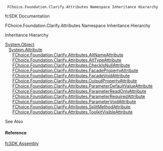 ﻿     FChoice.Foundation.Clarify.Attributes Namespace Inheritance Hierarchy                                                   

fcSDK Documentation

FChoice.Foundation.Clarify.Attributes Namespace Inheritance Hierarchy

Inheritance Hierarchy

[System.Object](#)  
   [System.Attribute](#)  
      [FChoice.Foundation.Clarify.Attributes.AltNameAttribute](fcSDK~FChoice.Foundation.Clarify.Attributes.AltNameAttribute.md)  
      [FChoice.Foundation.Clarify.Attributes.AltTypeAttribute](fcSDK~FChoice.Foundation.Clarify.Attributes.AltTypeAttribute.md)  
      [FChoice.Foundation.Clarify.Attributes.CheckIsNullAttribute](fcSDK~FChoice.Foundation.Clarify.Attributes.CheckIsNullAttribute.md)  
      [FChoice.Foundation.Clarify.Attributes.FacadePropertyAttribute](fcSDK~FChoice.Foundation.Clarify.Attributes.FacadePropertyAttribute.md)  
      [FChoice.Foundation.Clarify.Attributes.FacadeVoidAttribute](fcSDK~FChoice.Foundation.Clarify.Attributes.FacadeVoidAttribute.md)  
      [FChoice.Foundation.Clarify.Attributes.OutputPropertyAttribute](fcSDK~FChoice.Foundation.Clarify.Attributes.OutputPropertyAttribute.md)  
      [FChoice.Foundation.Clarify.Attributes.ParameterDefaultValueAttribute](fcSDK~FChoice.Foundation.Clarify.Attributes.ParameterDefaultValueAttribute.md)  
      [FChoice.Foundation.Clarify.Attributes.ParameterReadOnlyAttribute](fcSDK~FChoice.Foundation.Clarify.Attributes.ParameterReadOnlyAttribute.md)  
      [FChoice.Foundation.Clarify.Attributes.ParameterRequiredAttribute](fcSDK~FChoice.Foundation.Clarify.Attributes.ParameterRequiredAttribute.md)  
      [FChoice.Foundation.Clarify.Attributes.ParameterVoidAttribute](fcSDK~FChoice.Foundation.Clarify.Attributes.ParameterVoidAttribute.md)  
      [FChoice.Foundation.Clarify.Attributes.SplitMethodAttribute](fcSDK~FChoice.Foundation.Clarify.Attributes.SplitMethodAttribute.md)  
      [FChoice.Foundation.Clarify.Attributes.ToolkitVisibleAttribute](fcSDK~FChoice.Foundation.Clarify.Attributes.ToolkitVisibleAttribute.md)  

See Also

#### Reference

[fcSDK Assembly](fcSDK.md)